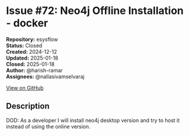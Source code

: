 # Issue #72: Neo4j Offline Installation - docker

**Repository:** esysflow  
**Status:** Closed  
**Created:** 2024-12-12  
**Updated:** 2025-01-18  
**Closed:** 2025-01-18  
**Author:** @harish-ramar  
**Assignees:** @nallasivamselvaraj  

[View on GitHub](https://github.com/Simtestlab/esysflow/issues/72)

## Description

DOD: As a developer I will install neo4j desktop version and try to host it instead of using the online version.